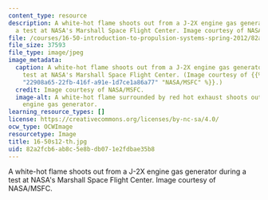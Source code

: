 ```yaml
---
content_type: resource
description: A white-hot flame shoots out from a J-2X engine gas generator during
  a test at NASA's Marshall Space Flight Center. Image courtesy of NASA/MSFC.
file: /courses/16-50-introduction-to-propulsion-systems-spring-2012/82a2fcb6ab8c5e8bdb071e2fdbae35b8_16-50s12-th.jpg
file_size: 37593
file_type: image/jpeg
image_metadata:
  caption: A white-hot flame shoots out from a J-2X engine gas generator during a
    test at NASA's Marshall Space Flight Center. (Image courtesy of {{% resource_link
    "22908a65-22fb-416f-a91e-1d7ce1a86a77" "NASA/MSFC" %}}.)
  credit: Image courtesy of NASA/MSFC.
  image-alt: A white-hot flame surrounded by red hot exhaust shoots out from a J-2X
    engine gas generator.
learning_resource_types: []
license: https://creativecommons.org/licenses/by-nc-sa/4.0/
ocw_type: OCWImage
resourcetype: Image
title: 16-50s12-th.jpg
uid: 82a2fcb6-ab8c-5e8b-db07-1e2fdbae35b8
---
```

A white-hot flame shoots out from a J-2X engine gas generator during a test at NASA's Marshall Space Flight Center. Image courtesy of NASA/MSFC.
